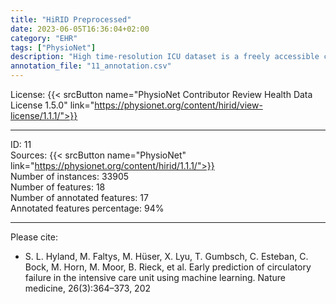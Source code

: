 ```yaml
---
title: "HiRID Preprocessed"
date: 2023-06-05T16:36:04+02:00
category: "EHR"
tags: ["PhysioNet"]
description: "High time-resolution ICU dataset is a freely accessible critical care dataset containing data of almost 34 thousand patients admitted to the Department of Intensive Care Medicine (ICU) of the Bern University Hospital in  Switzerland. HiRID has a high time resolution of registered data, most importantly for bedside monitoring, with most parameters recorded every 2 minutes. In this study, we select only variables included in preprocessed data provided by the authors."
annotation_file: "11_annotation.csv"
---
```


License: {{< srcButton name="PhysioNet Contributor Review Health Data License 1.5.0" link="https://physionet.org/content/hirid/view-license/1.1.1/">}} 

 --- 
ID: 11 \
Sources: {{< srcButton name="PhysioNet" link="https://physionet.org/content/hirid/1.1.1/">}}  \
Number of instances: 33905 \
Number of features: 18 \
Number of annotated features: 17 \
Annotated features percentage: 94% 

 --- 
Please cite: 
- S. L. Hyland, M. Faltys, M. Hüser, X. Lyu, T. Gumbsch, C. Esteban, C. Bock, M. Horn, M. Moor, B. Rieck, et al. Early prediction of circulatory failure in the intensive care unit using machine learning. Nature medicine, 26(3):364–373, 202 
